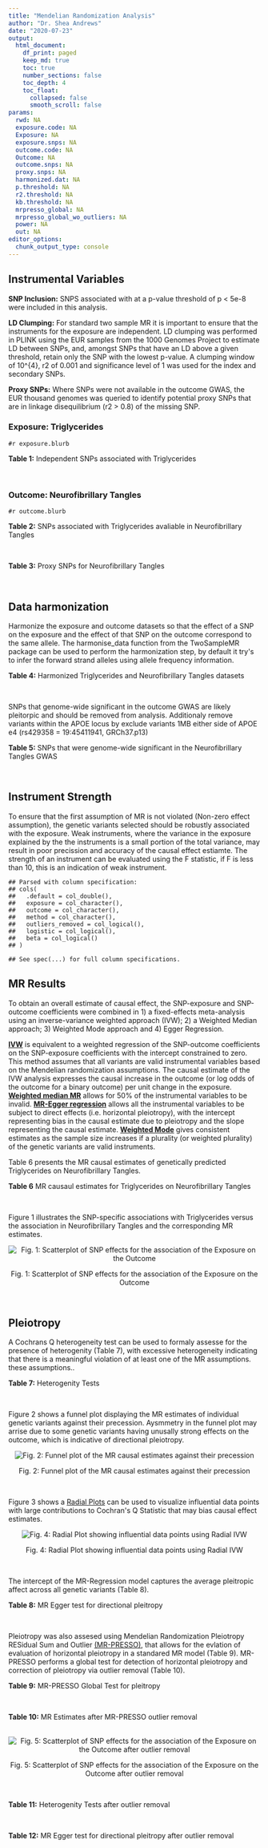 ```yaml
---
title: "Mendelian Randomization Analysis"
author: "Dr. Shea Andrews"
date: "2020-07-23"
output:
  html_document:
    df_print: paged
    keep_md: true
    toc: true
    number_sections: false
    toc_depth: 4
    toc_float:
      collapsed: false
      smooth_scroll: false
params:
  rwd: NA
  exposure.code: NA
  Exposure: NA
  exposure.snps: NA
  outcome.code: NA
  Outcome: NA
  outcome.snps: NA
  proxy.snps: NA
  harmonized.dat: NA
  p.threshold: NA
  r2.threshold: NA
  kb.threshold: NA
  mrpresso_global: NA
  mrpresso_global_wo_outliers: NA
  power: NA
  out: NA
editor_options:
  chunk_output_type: console
---
```







## Instrumental Variables
**SNP Inclusion:** SNPS associated with at a p-value threshold of p < 5e-8 were included in this analysis.
<br>

**LD Clumping:** For standard two sample MR it is important to ensure that the instruments for the exposure are independent. LD clumping was performed in PLINK using the EUR samples from the 1000 Genomes Project to estimate LD between SNPs, and, amongst SNPs that have an LD above a given threshold, retain only the SNP with the lowest p-value. A clumping window of 10^{4}, r2 of 0.001 and significance level of 1 was used for the index and secondary SNPs.
<br>

**Proxy SNPs:** Where SNPs were not available in the outcome GWAS, the EUR thousand genomes was queried to identify potential proxy SNPs that are in linkage disequilibrium (r2 > 0.8) of the missing SNP.
<br>

### Exposure: Triglycerides
`#r exposure.blurb`
<br>

**Table 1:** Independent SNPs associated with Triglycerides
<div data-pagedtable="false">
  <script data-pagedtable-source type="application/json">
{"columns":[{"label":["SNP"],"name":[1],"type":["chr"],"align":["left"]},{"label":["CHROM"],"name":[2],"type":["dbl"],"align":["right"]},{"label":["POS"],"name":[3],"type":["dbl"],"align":["right"]},{"label":["REF"],"name":[4],"type":["chr"],"align":["left"]},{"label":["ALT"],"name":[5],"type":["chr"],"align":["left"]},{"label":["AF"],"name":[6],"type":["dbl"],"align":["right"]},{"label":["BETA"],"name":[7],"type":["dbl"],"align":["right"]},{"label":["SE"],"name":[8],"type":["dbl"],"align":["right"]},{"label":["Z"],"name":[9],"type":["dbl"],"align":["right"]},{"label":["P"],"name":[10],"type":["dbl"],"align":["right"]},{"label":["N"],"name":[11],"type":["dbl"],"align":["right"]},{"label":["TRAIT"],"name":[12],"type":["chr"],"align":["left"]}],"data":[{"1":"rs12748152","2":"1","3":"27138393","4":"C","5":"T","6":"0.0683714","7":"0.0372","8":"0.0059","9":"6.305085","10":"1.100e-09","11":"177761.5","12":"Triglycerides"},{"1":"rs17513135","2":"1","3":"40035686","4":"C","5":"T","6":"0.2500000","7":"0.0220","8":"0.0039","9":"5.641026","10":"1.633e-08","11":"174742.0","12":"Triglycerides"},{"1":"rs4587594","2":"1","3":"63133930","4":"G","5":"A","6":"0.3032340","7":"-0.0694","8":"0.0035","9":"-19.828600","10":"3.503e-82","11":"177772.0","12":"Triglycerides"},{"1":"rs1321257","2":"1","3":"230305312","4":"G","5":"A","6":"0.6400070","7":"-0.0402","8":"0.0034","9":"-11.823500","10":"5.986e-31","11":"177757.9","12":"Triglycerides"},{"1":"rs676210","2":"2","3":"21231524","4":"G","5":"A","6":"0.2314110","7":"-0.0733","8":"0.0039","9":"-18.794900","10":"3.284e-71","11":"177782.0","12":"Triglycerides"},{"1":"rs1260326","2":"2","3":"27730940","4":"T","5":"C","6":"0.6136610","7":"-0.1148","8":"0.0034","9":"-33.764700","10":"2.290e-239","11":"177765.0","12":"Triglycerides"},{"1":"rs13389219","2":"2","3":"165528876","4":"C","5":"T","6":"0.4034550","7":"-0.0271","8":"0.0034","9":"-7.970590","10":"2.598e-15","11":"177782.9","12":"Triglycerides"},{"1":"rs2972146","2":"2","3":"227100698","4":"G","5":"T","6":"0.6309740","7":"0.0281","8":"0.0034","9":"8.264706","10":"2.974e-15","11":"174703.9","12":"Triglycerides"},{"1":"rs10440120","2":"3","3":"12486964","4":"C","5":"A","6":"0.1655080","7":"-0.0306","8":"0.0044","9":"-6.954550","10":"5.343e-11","11":"174886.1","12":"Triglycerides"},{"1":"rs645040","2":"3","3":"135926622","4":"G","5":"T","6":"0.8208850","7":"0.0293","8":"0.0040","9":"7.325000","10":"1.830e-12","11":"177779.0","12":"Triglycerides"},{"1":"rs6831256","2":"4","3":"3473139","4":"A","5":"G","6":"0.3971880","7":"0.0258","8":"0.0035","9":"7.371429","10":"1.602e-12","11":"177494.9","12":"Triglycerides"},{"1":"rs442177","2":"4","3":"88030261","4":"G","5":"T","6":"0.5364790","7":"0.0309","8":"0.0033","9":"9.363636","10":"1.316e-18","11":"177798.0","12":"Triglycerides"},{"1":"rs9686661","2":"5","3":"55861786","4":"C","5":"T","6":"0.1487860","7":"0.0379","8":"0.0044","9":"8.613636","10":"2.541e-16","11":"177050.0","12":"Triglycerides"},{"1":"rs6882076","2":"5","3":"156390297","4":"T","5":"C","6":"0.6327160","7":"0.0286","8":"0.0035","9":"8.171429","10":"1.513e-15","11":"177778.0","12":"Triglycerides"},{"1":"rs2239520","2":"6","3":"31088922","4":"G","5":"A","6":"0.3906190","7":"-0.0236","8":"0.0037","9":"-6.378380","10":"4.144e-10","11":"151047.0","12":"Triglycerides"},{"1":"rs2247056","2":"6","3":"31265490","4":"T","5":"C","6":"0.7218780","7":"0.0378","8":"0.0039","9":"9.692308","10":"3.861e-21","11":"174062.0","12":"Triglycerides"},{"1":"rs998584","2":"6","3":"43757896","4":"C","5":"A","6":"0.4905450","7":"0.0293","8":"0.0037","9":"7.918919","10":"3.424e-15","11":"174573.0","12":"Triglycerides"},{"1":"rs719726","2":"6","3":"127414801","4":"C","5":"T","6":"0.5999630","7":"0.0199","8":"0.0035","9":"5.685714","10":"2.486e-08","11":"168319.0","12":"Triglycerides"},{"1":"rs634869","2":"6","3":"139831757","4":"T","5":"C","6":"0.5747460","7":"-0.0272","8":"0.0033","9":"-8.242420","10":"1.776e-14","11":"177755.0","12":"Triglycerides"},{"1":"rs2665357","2":"6","3":"160848167","4":"A","5":"C","6":"0.5193360","7":"0.0212","8":"0.0033","9":"6.424242","10":"8.327e-10","11":"172850.0","12":"Triglycerides"},{"1":"rs4719841","2":"7","3":"25997536","4":"A","5":"G","6":"0.4108890","7":"0.0232","8":"0.0034","9":"6.823529","10":"8.864e-11","11":"177774.9","12":"Triglycerides"},{"1":"rs11974409","2":"7","3":"72989390","4":"A","5":"G","6":"0.1816990","7":"-0.0899","8":"0.0042","9":"-21.404800","10":"1.360e-100","11":"177786.0","12":"Triglycerides"},{"1":"rs38855","2":"7","3":"116358044","4":"A","5":"G","6":"0.4712940","7":"-0.0187","8":"0.0033","9":"-5.666670","10":"2.109e-08","11":"177825.0","12":"Triglycerides"},{"1":"rs287621","2":"7","3":"130435181","4":"T","5":"C","6":"0.7140010","7":"-0.0222","8":"0.0037","9":"-6.000000","10":"7.671e-09","11":"177813.0","12":"Triglycerides"},{"1":"rs6995541","2":"8","3":"10671260","4":"A","5":"G","6":"0.2336240","7":"0.0265","8":"0.0037","9":"7.162162","10":"1.343e-12","11":"177486.0","12":"Triglycerides"},{"1":"rs12676857","2":"8","3":"18266572","4":"T","5":"C","6":"0.1436090","7":"0.0332","8":"0.0046","9":"7.217391","10":"7.291e-12","11":"177732.0","12":"Triglycerides"},{"1":"rs12678919","2":"8","3":"19844222","4":"A","5":"G","6":"0.0681239","7":"-0.1702","8":"0.0056","9":"-30.392900","10":"1.820e-199","11":"177749.9","12":"Triglycerides"},{"1":"rs4738684","2":"8","3":"59393273","4":"A","5":"G","6":"0.6075010","7":"-0.0205","8":"0.0035","9":"-5.857140","10":"8.819e-09","11":"177790.0","12":"Triglycerides"},{"1":"rs2954022","2":"8","3":"126482621","4":"C","5":"A","6":"0.5114630","7":"-0.0780","8":"0.0033","9":"-23.636400","10":"2.230e-113","11":"177750.0","12":"Triglycerides"},{"1":"rs1832007","2":"10","3":"5254847","4":"A","5":"G","6":"0.1247280","7":"-0.0327","8":"0.0047","9":"-6.957450","10":"1.718e-12","11":"177504.0","12":"Triglycerides"},{"1":"rs10761762","2":"10","3":"65184717","4":"T","5":"C","6":"0.4990900","7":"-0.0270","8":"0.0033","9":"-8.181820","10":"1.061e-17","11":"177823.0","12":"Triglycerides"},{"1":"rs2068888","2":"10","3":"94839642","4":"G","5":"A","6":"0.4735120","7":"-0.0241","8":"0.0034","9":"-7.088240","10":"1.682e-11","11":"177712.0","12":"Triglycerides"},{"1":"rs2250802","2":"10","3":"113921354","4":"G","5":"A","6":"0.7334790","7":"0.0230","8":"0.0037","9":"6.216216","10":"1.210e-10","11":"174733.9","12":"Triglycerides"},{"1":"rs10501321","2":"11","3":"47294626","4":"T","5":"C","6":"0.3212210","7":"-0.0216","8":"0.0035","9":"-6.171430","10":"1.412e-08","11":"177680.0","12":"Triglycerides"},{"1":"rs174535","2":"11","3":"61551356","4":"T","5":"C","6":"0.3609590","7":"0.0470","8":"0.0034","9":"13.823529","10":"1.733e-41","11":"177772.9","12":"Triglycerides"},{"1":"rs11820504","2":"11","3":"116529442","4":"T","5":"C","6":"0.1807930","7":"0.0604","8":"0.0044","9":"13.727273","10":"1.095e-39","11":"172813.0","12":"Triglycerides"},{"1":"rs10790162","2":"11","3":"116639104","4":"A","5":"G","6":"0.9306210","7":"-0.2305","8":"0.0065","9":"-35.461500","10":"1.100e-249","11":"177771.1","12":"Triglycerides"},{"1":"rs11613352","2":"12","3":"57792580","4":"C","5":"T","6":"0.2251730","7":"-0.0280","8":"0.0039","9":"-7.179490","10":"9.397e-14","11":"177799.0","12":"Triglycerides"},{"1":"rs11057408","2":"12","3":"124464836","4":"G","5":"T","6":"0.3253360","7":"-0.0258","8":"0.0035","9":"-7.371430","10":"2.049e-12","11":"174454.0","12":"Triglycerides"},{"1":"rs16948098","2":"15","3":"44219607","4":"G","5":"A","6":"0.0370102","7":"0.0800","8":"0.0089","9":"8.988764","10":"4.838e-17","11":"163328.2","12":"Triglycerides"},{"1":"rs2043085","2":"15","3":"58680954","4":"T","5":"C","6":"0.6610970","7":"-0.0327","8":"0.0034","9":"-9.617650","10":"7.809e-20","11":"176147.0","12":"Triglycerides"},{"1":"rs588136","2":"15","3":"58730498","4":"C","5":"T","6":"0.7867110","7":"-0.0495","8":"0.0041","9":"-12.073200","10":"3.365e-30","11":"176173.0","12":"Triglycerides"},{"1":"rs3198697","2":"16","3":"15129940","4":"C","5":"T","6":"0.3839030","7":"-0.0198","8":"0.0034","9":"-5.823530","10":"2.207e-08","11":"175934.1","12":"Triglycerides"},{"1":"rs749671","2":"16","3":"31088347","4":"G","5":"A","6":"0.3477070","7":"-0.0211","8":"0.0034","9":"-6.205880","10":"6.106e-10","11":"176205.1","12":"Triglycerides"},{"1":"rs1800775","2":"16","3":"56995236","4":"C","5":"A","6":"0.5121820","7":"-0.0396","8":"0.0035","9":"-11.314300","10":"1.332e-26","11":"172715.0","12":"Triglycerides"},{"1":"rs8077889","2":"17","3":"41878166","4":"A","5":"C","6":"0.1884530","7":"0.0252","8":"0.0042","9":"6.000000","10":"9.879e-09","11":"176194.0","12":"Triglycerides"},{"1":"rs7248104","2":"19","3":"7224431","4":"G","5":"A","6":"0.4124030","7":"-0.0222","8":"0.0034","9":"-6.529410","10":"5.045e-10","11":"176083.0","12":"Triglycerides"},{"1":"rs10401969","2":"19","3":"19407718","4":"T","5":"C","6":"0.0710134","7":"-0.1210","8":"0.0065","9":"-18.615400","10":"9.702e-70","11":"176172.7","12":"Triglycerides"},{"1":"rs731839","2":"19","3":"33899065","4":"G","5":"A","6":"0.6709000","7":"-0.0224","8":"0.0036","9":"-6.222220","10":"2.651e-09","11":"176161.1","12":"Triglycerides"},{"1":"rs439401","2":"19","3":"45414451","4":"T","5":"C","6":"0.6390100","7":"0.0659","8":"0.0038","9":"17.342105","10":"1.423e-66","11":"152584.0","12":"Triglycerides"},{"1":"rs3760627","2":"19","3":"45457180","4":"T","5":"C","6":"0.4941460","7":"0.0189","8":"0.0034","9":"5.558824","10":"5.293e-09","11":"176200.9","12":"Triglycerides"},{"1":"rs6029143","2":"20","3":"39118662","4":"C","5":"T","6":"0.0446137","7":"-0.0388","8":"0.0071","9":"-5.464790","10":"4.933e-08","11":"176256.9","12":"Triglycerides"},{"1":"rs4810479","2":"20","3":"44545048","4":"C","5":"T","6":"0.7471790","7":"-0.0474","8":"0.0038","9":"-12.473700","10":"2.067e-34","11":"176191.9","12":"Triglycerides"},{"1":"rs3761445","2":"22","3":"38595411","4":"G","5":"A","6":"0.6132420","7":"0.0232","8":"0.0034","9":"6.823529","10":"8.062e-12","11":"175846.1","12":"Triglycerides"}],"options":{"columns":{"min":{},"max":[10]},"rows":{"min":[10],"max":[10]},"pages":{}}}
  </script>
</div>
<br>

### Outcome: Neurofibrillary Tangles
`#r outcome.blurb`
<br>

**Table 2:** SNPs associated with Triglycerides avaliable in Neurofibrillary Tangles
<div data-pagedtable="false">
  <script data-pagedtable-source type="application/json">
{"columns":[{"label":["SNP"],"name":[1],"type":["chr"],"align":["left"]},{"label":["CHROM"],"name":[2],"type":["dbl"],"align":["right"]},{"label":["POS"],"name":[3],"type":["dbl"],"align":["right"]},{"label":["REF"],"name":[4],"type":["chr"],"align":["left"]},{"label":["ALT"],"name":[5],"type":["chr"],"align":["left"]},{"label":["AF"],"name":[6],"type":["dbl"],"align":["right"]},{"label":["BETA"],"name":[7],"type":["dbl"],"align":["right"]},{"label":["SE"],"name":[8],"type":["dbl"],"align":["right"]},{"label":["Z"],"name":[9],"type":["dbl"],"align":["right"]},{"label":["P"],"name":[10],"type":["dbl"],"align":["right"]},{"label":["N"],"name":[11],"type":["dbl"],"align":["right"]},{"label":["TRAIT"],"name":[12],"type":["chr"],"align":["left"]}],"data":[{"1":"rs12748152","2":"1","3":"27138393","4":"C","5":"T","6":"0.0854","7":"0.1705","8":"0.0814","9":"2.09459459","10":"3.625e-02","11":"4735","12":"Neurofibrillary_Tangles"},{"1":"rs17513135","2":"1","3":"40035686","4":"C","5":"T","6":"0.2346","7":"0.0790","8":"0.0522","9":"1.51340996","10":"1.304e-01","11":"4735","12":"Neurofibrillary_Tangles"},{"1":"rs4587594","2":"1","3":"63133930","4":"G","5":"A","6":"0.3398","7":"0.0339","8":"0.0459","9":"0.73856209","10":"4.611e-01","11":"4735","12":"Neurofibrillary_Tangles"},{"1":"rs1321257","2":"1","3":"230305312","4":"G","5":"A","6":"0.6202","7":"-0.0037","8":"0.0457","9":"-0.08096280","10":"9.350e-01","11":"4735","12":"Neurofibrillary_Tangles"},{"1":"rs676210","2":"2","3":"21231524","4":"G","5":"A","6":"0.2155","7":"0.0355","8":"0.0524","9":"0.67748092","10":"4.980e-01","11":"4735","12":"Neurofibrillary_Tangles"},{"1":"rs1260326","2":"2","3":"27730940","4":"T","5":"C","6":"0.5890","7":"-0.0357","8":"0.0444","9":"-0.80405400","10":"4.222e-01","11":"4735","12":"Neurofibrillary_Tangles"},{"1":"rs13389219","2":"2","3":"165528876","4":"C","5":"T","6":"0.3908","7":"0.0277","8":"0.0446","9":"0.62107623","10":"5.349e-01","11":"4735","12":"Neurofibrillary_Tangles"},{"1":"rs2972146","2":"2","3":"227100698","4":"G","5":"T","6":"0.6350","7":"-0.0051","8":"0.0452","9":"-0.11283186","10":"9.108e-01","11":"4735","12":"Neurofibrillary_Tangles"},{"1":"rs10440120","2":"3","3":"12486964","4":"C","5":"A","6":"0.1618","7":"-0.0509","8":"0.0594","9":"-0.85690236","10":"3.913e-01","11":"4735","12":"Neurofibrillary_Tangles"},{"1":"rs645040","2":"3","3":"135926622","4":"G","5":"T","6":"0.7763","7":"-0.1020","8":"0.1065","9":"-0.95774648","10":"3.385e-01","11":"4735","12":"Neurofibrillary_Tangles"},{"1":"rs6831256","2":"4","3":"3473139","4":"A","5":"G","6":"0.4222","7":"0.0043","8":"0.0446","9":"0.09641260","10":"9.233e-01","11":"4735","12":"Neurofibrillary_Tangles"},{"1":"rs442177","2":"4","3":"88030261","4":"G","5":"T","6":"0.6003","7":"-0.0432","8":"0.0448","9":"-0.96428571","10":"3.350e-01","11":"4735","12":"Neurofibrillary_Tangles"},{"1":"rs9686661","2":"5","3":"55861786","4":"C","5":"T","6":"0.1980","7":"0.0114","8":"0.0565","9":"0.20176991","10":"8.405e-01","11":"4735","12":"Neurofibrillary_Tangles"},{"1":"rs6882076","2":"5","3":"156390297","4":"T","5":"C","6":"0.6538","7":"0.0560","8":"0.0459","9":"1.22004000","10":"2.222e-01","11":"4735","12":"Neurofibrillary_Tangles"},{"1":"rs2239520","2":"6","3":"31088922","4":"G","5":"A","6":"0.4075","7":"-0.0152","8":"0.0465","9":"-0.32688172","10":"7.439e-01","11":"4735","12":"Neurofibrillary_Tangles"},{"1":"rs2247056","2":"6","3":"31265490","4":"T","5":"C","6":"0.7386","7":"0.0408","8":"0.0549","9":"0.74316900","10":"4.576e-01","11":"4735","12":"Neurofibrillary_Tangles"},{"1":"rs998584","2":"6","3":"43757896","4":"C","5":"A","6":"0.4866","7":"0.0021","8":"0.0493","9":"0.04259635","10":"9.661e-01","11":"4735","12":"Neurofibrillary_Tangles"},{"1":"rs719726","2":"6","3":"127414801","4":"C","5":"T","6":"0.5577","7":"-0.0142","8":"0.0445","9":"-0.31910112","10":"7.488e-01","11":"4735","12":"Neurofibrillary_Tangles"},{"1":"rs634869","2":"6","3":"139831757","4":"T","5":"C","6":"0.5923","7":"0.0591","8":"0.0440","9":"1.34318000","10":"1.795e-01","11":"4735","12":"Neurofibrillary_Tangles"},{"1":"rs2665357","2":"6","3":"160848167","4":"A","5":"C","6":"0.5011","7":"-0.0269","8":"0.0436","9":"-0.61697200","10":"5.373e-01","11":"4735","12":"Neurofibrillary_Tangles"},{"1":"rs4719841","2":"7","3":"25997536","4":"A","5":"G","6":"0.4072","7":"0.0428","8":"0.0441","9":"0.97052200","10":"3.316e-01","11":"4735","12":"Neurofibrillary_Tangles"},{"1":"rs11974409","2":"7","3":"72989390","4":"A","5":"G","6":"0.1896","7":"0.1409","8":"0.0572","9":"2.46329000","10":"1.367e-02","11":"4735","12":"Neurofibrillary_Tangles"},{"1":"rs38855","2":"7","3":"116358044","4":"A","5":"G","6":"0.4698","7":"-0.0393","8":"0.0436","9":"-0.90137600","10":"3.666e-01","11":"4735","12":"Neurofibrillary_Tangles"},{"1":"rs287621","2":"7","3":"130435181","4":"T","5":"C","6":"0.7110","7":"-0.0035","8":"0.0489","9":"-0.07157460","10":"9.423e-01","11":"4735","12":"Neurofibrillary_Tangles"},{"1":"rs6995541","2":"8","3":"10671260","4":"A","5":"G","6":"0.3174","7":"-0.0856","8":"0.0482","9":"-1.77593000","10":"7.580e-02","11":"4735","12":"Neurofibrillary_Tangles"},{"1":"rs12676857","2":"8","3":"18266572","4":"T","5":"C","6":"0.1489","7":"0.0309","8":"0.0614","9":"0.50325700","10":"6.149e-01","11":"4735","12":"Neurofibrillary_Tangles"},{"1":"rs12678919","2":"8","3":"19844222","4":"A","5":"G","6":"0.0991","7":"-0.0907","8":"0.0718","9":"-1.26323000","10":"2.066e-01","11":"4735","12":"Neurofibrillary_Tangles"},{"1":"rs2954022","2":"8","3":"126482621","4":"C","5":"A","6":"0.4668","7":"-0.0182","8":"0.0442","9":"-0.41176471","10":"6.803e-01","11":"4735","12":"Neurofibrillary_Tangles"},{"1":"rs1832007","2":"10","3":"5254847","4":"A","5":"G","6":"0.1501","7":"0.1071","8":"0.0608","9":"1.76151000","10":"7.829e-02","11":"4735","12":"Neurofibrillary_Tangles"},{"1":"rs10761762","2":"10","3":"65184717","4":"T","5":"C","6":"0.4821","7":"-0.0093","8":"0.0439","9":"-0.21184500","10":"8.331e-01","11":"4735","12":"Neurofibrillary_Tangles"},{"1":"rs2068888","2":"10","3":"94839642","4":"G","5":"A","6":"0.4512","7":"-0.0086","8":"0.0444","9":"-0.19369369","10":"8.457e-01","11":"4735","12":"Neurofibrillary_Tangles"},{"1":"rs2250802","2":"10","3":"113921354","4":"G","5":"A","6":"0.7021","7":"0.0228","8":"0.0473","9":"0.48202960","10":"6.295e-01","11":"4735","12":"Neurofibrillary_Tangles"},{"1":"rs10501321","2":"11","3":"47294626","4":"T","5":"C","6":"0.3130","7":"-0.0217","8":"0.0469","9":"-0.46268700","10":"6.435e-01","11":"4735","12":"Neurofibrillary_Tangles"},{"1":"rs174535","2":"11","3":"61551356","4":"T","5":"C","6":"0.3349","7":"-0.0147","8":"0.0462","9":"-0.31818200","10":"7.502e-01","11":"4735","12":"Neurofibrillary_Tangles"},{"1":"rs11820504","2":"11","3":"116529442","4":"T","5":"C","6":"0.1757","7":"0.0546","8":"0.0582","9":"0.93814400","10":"3.483e-01","11":"4735","12":"Neurofibrillary_Tangles"},{"1":"rs10790162","2":"11","3":"116639104","4":"A","5":"G","6":"0.9296","7":"0.0567","8":"0.0869","9":"0.65247400","10":"5.145e-01","11":"4735","12":"Neurofibrillary_Tangles"},{"1":"rs11613352","2":"12","3":"57792580","4":"C","5":"T","6":"0.2337","7":"-0.0012","8":"0.0515","9":"-0.02330097","10":"9.812e-01","11":"4735","12":"Neurofibrillary_Tangles"},{"1":"rs11057408","2":"12","3":"124464836","4":"G","5":"T","6":"0.3440","7":"-0.0502","8":"0.0459","9":"-1.09368192","10":"2.741e-01","11":"4735","12":"Neurofibrillary_Tangles"},{"1":"rs16948098","2":"15","3":"44219607","4":"G","5":"A","6":"0.0478","7":"0.0667","8":"0.1063","9":"0.62746943","10":"5.303e-01","11":"4735","12":"Neurofibrillary_Tangles"},{"1":"rs2043085","2":"15","3":"58680954","4":"T","5":"C","6":"0.6300","7":"0.1171","8":"0.0455","9":"2.57363000","10":"1.014e-02","11":"4735","12":"Neurofibrillary_Tangles"},{"1":"rs588136","2":"15","3":"58730498","4":"C","5":"T","6":"0.7895","7":"0.0116","8":"0.0547","9":"0.21206581","10":"8.318e-01","11":"4735","12":"Neurofibrillary_Tangles"},{"1":"rs3198697","2":"16","3":"15129940","4":"C","5":"T","6":"0.4200","7":"-0.0189","8":"0.0440","9":"-0.42954545","10":"6.667e-01","11":"4735","12":"Neurofibrillary_Tangles"},{"1":"rs749671","2":"16","3":"31088347","4":"G","5":"A","6":"0.3849","7":"0.0422","8":"0.0449","9":"0.93986637","10":"3.479e-01","11":"4735","12":"Neurofibrillary_Tangles"},{"1":"rs1800775","2":"16","3":"56995236","4":"C","5":"A","6":"0.4930","7":"0.0589","8":"0.0442","9":"1.33257919","10":"1.830e-01","11":"4735","12":"Neurofibrillary_Tangles"},{"1":"rs8077889","2":"17","3":"41878166","4":"A","5":"C","6":"0.2259","7":"0.0151","8":"0.0525","9":"0.28761900","10":"7.734e-01","11":"4735","12":"Neurofibrillary_Tangles"},{"1":"rs7248104","2":"19","3":"7224431","4":"G","5":"A","6":"0.4074","7":"-0.0756","8":"0.0443","9":"-1.70654628","10":"8.790e-02","11":"4735","12":"Neurofibrillary_Tangles"},{"1":"rs10401969","2":"19","3":"19407718","4":"T","5":"C","6":"0.0767","7":"-0.2567","8":"0.1541","9":"-1.66580000","10":"9.575e-02","11":"4735","12":"Neurofibrillary_Tangles"},{"1":"rs731839","2":"19","3":"33899065","4":"G","5":"A","6":"0.6609","7":"0.0048","8":"0.0468","9":"0.10256410","10":"9.178e-01","11":"4735","12":"Neurofibrillary_Tangles"},{"1":"rs439401","2":"19","3":"45414451","4":"T","5":"C","6":"0.6967","7":"0.3360","8":"0.0509","9":"6.60118000","10":"3.992e-11","11":"4735","12":"Neurofibrillary_Tangles"},{"1":"rs3760627","2":"19","3":"45457180","4":"T","5":"C","6":"0.4763","7":"0.1601","8":"0.0435","9":"3.68046000","10":"2.322e-04","11":"4735","12":"Neurofibrillary_Tangles"},{"1":"rs6029143","2":"20","3":"39118662","4":"C","5":"T","6":"0.0750","7":"-0.0109","8":"0.0881","9":"-0.12372304","10":"9.011e-01","11":"4735","12":"Neurofibrillary_Tangles"},{"1":"rs4810479","2":"20","3":"44545048","4":"C","5":"T","6":"0.7336","7":"-0.0291","8":"0.0495","9":"-0.58787879","10":"5.569e-01","11":"4735","12":"Neurofibrillary_Tangles"},{"1":"rs3761445","2":"22","3":"38595411","4":"G","5":"A","6":"0.6030","7":"0.0265","8":"0.0441","9":"0.60090703","10":"5.469e-01","11":"4735","12":"Neurofibrillary_Tangles"},{"1":"rs4738684","2":"NA","3":"NA","4":"NA","5":"NA","6":"NA","7":"NA","8":"NA","9":"NA","10":"NA","11":"NA","12":"NA"}],"options":{"columns":{"min":{},"max":[10]},"rows":{"min":[10],"max":[10]},"pages":{}}}
  </script>
</div>
<br>

**Table 3:** Proxy SNPs for Neurofibrillary Tangles
<div data-pagedtable="false">
  <script data-pagedtable-source type="application/json">
{"columns":[{"label":["target_snp"],"name":[1],"type":["chr"],"align":["left"]},{"label":["proxy_snp"],"name":[2],"type":["chr"],"align":["left"]},{"label":["ld.r2"],"name":[3],"type":["dbl"],"align":["right"]},{"label":["Dprime"],"name":[4],"type":["dbl"],"align":["right"]},{"label":["PHASE"],"name":[5],"type":["chr"],"align":["left"]},{"label":["X12"],"name":[6],"type":["lgl"],"align":["right"]},{"label":["CHROM"],"name":[7],"type":["dbl"],"align":["right"]},{"label":["POS"],"name":[8],"type":["dbl"],"align":["right"]},{"label":["REF.proxy"],"name":[9],"type":["chr"],"align":["left"]},{"label":["ALT.proxy"],"name":[10],"type":["chr"],"align":["left"]},{"label":["AF"],"name":[11],"type":["dbl"],"align":["right"]},{"label":["BETA"],"name":[12],"type":["dbl"],"align":["right"]},{"label":["SE"],"name":[13],"type":["dbl"],"align":["right"]},{"label":["Z"],"name":[14],"type":["dbl"],"align":["right"]},{"label":["P"],"name":[15],"type":["dbl"],"align":["right"]},{"label":["N"],"name":[16],"type":["dbl"],"align":["right"]},{"label":["TRAIT"],"name":[17],"type":["chr"],"align":["left"]},{"label":["ref"],"name":[18],"type":["chr"],"align":["left"]},{"label":["ref.proxy"],"name":[19],"type":["chr"],"align":["left"]},{"label":["alt"],"name":[20],"type":["chr"],"align":["left"]},{"label":["alt.proxy"],"name":[21],"type":["chr"],"align":["left"]},{"label":["ALT"],"name":[22],"type":["chr"],"align":["left"]},{"label":["REF"],"name":[23],"type":["chr"],"align":["left"]},{"label":["proxy.outcome"],"name":[24],"type":["lgl"],"align":["right"]}],"data":[{"1":"rs4738684","2":"rs9297994","3":"1","4":"1","5":"AG/GA","6":"NA","7":"8","8":"59392324","9":"G","10":"A","11":"0.6545","12":"0.0362","13":"0.0458","14":"0.790393","15":"0.4293","16":"4735","17":"Neurofibrillary_Tangles","18":"A","19":"G","20":"G","21":"A","22":"G","23":"A","24":"TRUE"}],"options":{"columns":{"min":{},"max":[10]},"rows":{"min":[10],"max":[10]},"pages":{}}}
  </script>
</div>
<br>

## Data harmonization
Harmonize the exposure and outcome datasets so that the effect of a SNP on the exposure and the effect of that SNP on the outcome correspond to the same allele. The harmonise_data function from the TwoSampleMR package can be used to perform the harmonization step, by default it try's to infer the forward strand alleles using allele frequency information.
<br>

**Table 4:** Harmonized Triglycerides and Neurofibrillary Tangles datasets
<div data-pagedtable="false">
  <script data-pagedtable-source type="application/json">
{"columns":[{"label":["SNP"],"name":[1],"type":["chr"],"align":["left"]},{"label":["effect_allele.exposure"],"name":[2],"type":["chr"],"align":["left"]},{"label":["other_allele.exposure"],"name":[3],"type":["chr"],"align":["left"]},{"label":["effect_allele.outcome"],"name":[4],"type":["chr"],"align":["left"]},{"label":["other_allele.outcome"],"name":[5],"type":["chr"],"align":["left"]},{"label":["beta.exposure"],"name":[6],"type":["dbl"],"align":["right"]},{"label":["beta.outcome"],"name":[7],"type":["dbl"],"align":["right"]},{"label":["eaf.exposure"],"name":[8],"type":["dbl"],"align":["right"]},{"label":["eaf.outcome"],"name":[9],"type":["dbl"],"align":["right"]},{"label":["remove"],"name":[10],"type":["lgl"],"align":["right"]},{"label":["palindromic"],"name":[11],"type":["lgl"],"align":["right"]},{"label":["ambiguous"],"name":[12],"type":["lgl"],"align":["right"]},{"label":["id.outcome"],"name":[13],"type":["chr"],"align":["left"]},{"label":["chr.outcome"],"name":[14],"type":["dbl"],"align":["right"]},{"label":["pos.outcome"],"name":[15],"type":["dbl"],"align":["right"]},{"label":["se.outcome"],"name":[16],"type":["dbl"],"align":["right"]},{"label":["z.outcome"],"name":[17],"type":["dbl"],"align":["right"]},{"label":["pval.outcome"],"name":[18],"type":["dbl"],"align":["right"]},{"label":["samplesize.outcome"],"name":[19],"type":["dbl"],"align":["right"]},{"label":["outcome"],"name":[20],"type":["chr"],"align":["left"]},{"label":["mr_keep.outcome"],"name":[21],"type":["lgl"],"align":["right"]},{"label":["pval_origin.outcome"],"name":[22],"type":["chr"],"align":["left"]},{"label":["chr.exposure"],"name":[23],"type":["dbl"],"align":["right"]},{"label":["pos.exposure"],"name":[24],"type":["dbl"],"align":["right"]},{"label":["se.exposure"],"name":[25],"type":["dbl"],"align":["right"]},{"label":["z.exposure"],"name":[26],"type":["dbl"],"align":["right"]},{"label":["pval.exposure"],"name":[27],"type":["dbl"],"align":["right"]},{"label":["samplesize.exposure"],"name":[28],"type":["dbl"],"align":["right"]},{"label":["exposure"],"name":[29],"type":["chr"],"align":["left"]},{"label":["mr_keep.exposure"],"name":[30],"type":["lgl"],"align":["right"]},{"label":["pval_origin.exposure"],"name":[31],"type":["chr"],"align":["left"]},{"label":["id.exposure"],"name":[32],"type":["chr"],"align":["left"]},{"label":["action"],"name":[33],"type":["dbl"],"align":["right"]},{"label":["mr_keep"],"name":[34],"type":["lgl"],"align":["right"]},{"label":["pt"],"name":[35],"type":["dbl"],"align":["right"]},{"label":["pleitropy_keep"],"name":[36],"type":["lgl"],"align":["right"]},{"label":["mrpresso_RSSobs"],"name":[37],"type":["lgl"],"align":["right"]},{"label":["mrpresso_pval"],"name":[38],"type":["lgl"],"align":["right"]},{"label":["mrpresso_keep"],"name":[39],"type":["lgl"],"align":["right"]}],"data":[{"1":"rs10401969","2":"C","3":"T","4":"C","5":"T","6":"-0.1210","7":"-0.2567","8":"0.0710134","9":"0.0767","10":"FALSE","11":"FALSE","12":"FALSE","13":"wiS64G","14":"19","15":"19407718","16":"0.1541","17":"-1.66580000","18":"9.575e-02","19":"4735","20":"Beecham2014braak4","21":"TRUE","22":"reported","23":"19","24":"19407718","25":"0.0065","26":"-18.615400","27":"9.702e-70","28":"176172.7","29":"Willer2013tg","30":"TRUE","31":"reported","32":"0isAeM","33":"2","34":"TRUE","35":"5e-08","36":"TRUE","37":"NA","38":"NA","39":"TRUE"},{"1":"rs10440120","2":"A","3":"C","4":"A","5":"C","6":"-0.0306","7":"-0.0509","8":"0.1655080","9":"0.1618","10":"FALSE","11":"FALSE","12":"FALSE","13":"wiS64G","14":"3","15":"12486964","16":"0.0594","17":"-0.85690236","18":"3.913e-01","19":"4735","20":"Beecham2014braak4","21":"TRUE","22":"reported","23":"3","24":"12486964","25":"0.0044","26":"-6.954550","27":"5.343e-11","28":"174886.1","29":"Willer2013tg","30":"TRUE","31":"reported","32":"0isAeM","33":"2","34":"TRUE","35":"5e-08","36":"TRUE","37":"NA","38":"NA","39":"TRUE"},{"1":"rs10501321","2":"C","3":"T","4":"C","5":"T","6":"-0.0216","7":"-0.0217","8":"0.3212210","9":"0.3130","10":"FALSE","11":"FALSE","12":"FALSE","13":"wiS64G","14":"11","15":"47294626","16":"0.0469","17":"-0.46268700","18":"6.435e-01","19":"4735","20":"Beecham2014braak4","21":"TRUE","22":"reported","23":"11","24":"47294626","25":"0.0035","26":"-6.171430","27":"1.412e-08","28":"177680.0","29":"Willer2013tg","30":"TRUE","31":"reported","32":"0isAeM","33":"2","34":"TRUE","35":"5e-08","36":"TRUE","37":"NA","38":"NA","39":"TRUE"},{"1":"rs10761762","2":"C","3":"T","4":"C","5":"T","6":"-0.0270","7":"-0.0093","8":"0.4990900","9":"0.4821","10":"FALSE","11":"FALSE","12":"FALSE","13":"wiS64G","14":"10","15":"65184717","16":"0.0439","17":"-0.21184500","18":"8.331e-01","19":"4735","20":"Beecham2014braak4","21":"TRUE","22":"reported","23":"10","24":"65184717","25":"0.0033","26":"-8.181820","27":"1.061e-17","28":"177823.0","29":"Willer2013tg","30":"TRUE","31":"reported","32":"0isAeM","33":"2","34":"TRUE","35":"5e-08","36":"TRUE","37":"NA","38":"NA","39":"TRUE"},{"1":"rs10790162","2":"G","3":"A","4":"G","5":"A","6":"-0.2305","7":"0.0567","8":"0.9306210","9":"0.9296","10":"FALSE","11":"FALSE","12":"FALSE","13":"wiS64G","14":"11","15":"116639104","16":"0.0869","17":"0.65247400","18":"5.145e-01","19":"4735","20":"Beecham2014braak4","21":"TRUE","22":"reported","23":"11","24":"116639104","25":"0.0065","26":"-35.461500","27":"1.000e-200","28":"177771.1","29":"Willer2013tg","30":"TRUE","31":"reported","32":"0isAeM","33":"2","34":"TRUE","35":"5e-08","36":"TRUE","37":"NA","38":"NA","39":"TRUE"},{"1":"rs11057408","2":"T","3":"G","4":"T","5":"G","6":"-0.0258","7":"-0.0502","8":"0.3253360","9":"0.3440","10":"FALSE","11":"FALSE","12":"FALSE","13":"wiS64G","14":"12","15":"124464836","16":"0.0459","17":"-1.09368192","18":"2.741e-01","19":"4735","20":"Beecham2014braak4","21":"TRUE","22":"reported","23":"12","24":"124464836","25":"0.0035","26":"-7.371430","27":"2.049e-12","28":"174454.0","29":"Willer2013tg","30":"TRUE","31":"reported","32":"0isAeM","33":"2","34":"TRUE","35":"5e-08","36":"TRUE","37":"NA","38":"NA","39":"TRUE"},{"1":"rs11613352","2":"T","3":"C","4":"T","5":"C","6":"-0.0280","7":"-0.0012","8":"0.2251730","9":"0.2337","10":"FALSE","11":"FALSE","12":"FALSE","13":"wiS64G","14":"12","15":"57792580","16":"0.0515","17":"-0.02330097","18":"9.812e-01","19":"4735","20":"Beecham2014braak4","21":"TRUE","22":"reported","23":"12","24":"57792580","25":"0.0039","26":"-7.179490","27":"9.397e-14","28":"177799.0","29":"Willer2013tg","30":"TRUE","31":"reported","32":"0isAeM","33":"2","34":"TRUE","35":"5e-08","36":"TRUE","37":"NA","38":"NA","39":"TRUE"},{"1":"rs11820504","2":"C","3":"T","4":"C","5":"T","6":"0.0604","7":"0.0546","8":"0.1807930","9":"0.1757","10":"FALSE","11":"FALSE","12":"FALSE","13":"wiS64G","14":"11","15":"116529442","16":"0.0582","17":"0.93814400","18":"3.483e-01","19":"4735","20":"Beecham2014braak4","21":"TRUE","22":"reported","23":"11","24":"116529442","25":"0.0044","26":"13.727273","27":"1.095e-39","28":"172813.0","29":"Willer2013tg","30":"TRUE","31":"reported","32":"0isAeM","33":"2","34":"TRUE","35":"5e-08","36":"TRUE","37":"NA","38":"NA","39":"TRUE"},{"1":"rs11974409","2":"G","3":"A","4":"G","5":"A","6":"-0.0899","7":"0.1409","8":"0.1816990","9":"0.1896","10":"FALSE","11":"FALSE","12":"FALSE","13":"wiS64G","14":"7","15":"72989390","16":"0.0572","17":"2.46329000","18":"1.367e-02","19":"4735","20":"Beecham2014braak4","21":"TRUE","22":"reported","23":"7","24":"72989390","25":"0.0042","26":"-21.404800","27":"1.360e-100","28":"177786.0","29":"Willer2013tg","30":"TRUE","31":"reported","32":"0isAeM","33":"2","34":"TRUE","35":"5e-08","36":"TRUE","37":"NA","38":"NA","39":"TRUE"},{"1":"rs1260326","2":"C","3":"T","4":"C","5":"T","6":"-0.1148","7":"-0.0357","8":"0.6136610","9":"0.5890","10":"FALSE","11":"FALSE","12":"FALSE","13":"wiS64G","14":"2","15":"27730940","16":"0.0444","17":"-0.80405400","18":"4.222e-01","19":"4735","20":"Beecham2014braak4","21":"TRUE","22":"reported","23":"2","24":"27730940","25":"0.0034","26":"-33.764700","27":"1.000e-200","28":"177765.0","29":"Willer2013tg","30":"TRUE","31":"reported","32":"0isAeM","33":"2","34":"TRUE","35":"5e-08","36":"TRUE","37":"NA","38":"NA","39":"TRUE"},{"1":"rs12676857","2":"C","3":"T","4":"C","5":"T","6":"0.0332","7":"0.0309","8":"0.1436090","9":"0.1489","10":"FALSE","11":"FALSE","12":"FALSE","13":"wiS64G","14":"8","15":"18266572","16":"0.0614","17":"0.50325700","18":"6.149e-01","19":"4735","20":"Beecham2014braak4","21":"TRUE","22":"reported","23":"8","24":"18266572","25":"0.0046","26":"7.217391","27":"7.291e-12","28":"177732.0","29":"Willer2013tg","30":"TRUE","31":"reported","32":"0isAeM","33":"2","34":"TRUE","35":"5e-08","36":"TRUE","37":"NA","38":"NA","39":"TRUE"},{"1":"rs12678919","2":"G","3":"A","4":"G","5":"A","6":"-0.1702","7":"-0.0907","8":"0.0681239","9":"0.0991","10":"FALSE","11":"FALSE","12":"FALSE","13":"wiS64G","14":"8","15":"19844222","16":"0.0718","17":"-1.26323000","18":"2.066e-01","19":"4735","20":"Beecham2014braak4","21":"TRUE","22":"reported","23":"8","24":"19844222","25":"0.0056","26":"-30.392900","27":"1.820e-199","28":"177749.9","29":"Willer2013tg","30":"TRUE","31":"reported","32":"0isAeM","33":"2","34":"TRUE","35":"5e-08","36":"TRUE","37":"NA","38":"NA","39":"TRUE"},{"1":"rs12748152","2":"T","3":"C","4":"T","5":"C","6":"0.0372","7":"0.1705","8":"0.0683714","9":"0.0854","10":"FALSE","11":"FALSE","12":"FALSE","13":"wiS64G","14":"1","15":"27138393","16":"0.0814","17":"2.09459459","18":"3.625e-02","19":"4735","20":"Beecham2014braak4","21":"TRUE","22":"reported","23":"1","24":"27138393","25":"0.0059","26":"6.305085","27":"1.100e-09","28":"177761.5","29":"Willer2013tg","30":"TRUE","31":"reported","32":"0isAeM","33":"2","34":"TRUE","35":"5e-08","36":"TRUE","37":"NA","38":"NA","39":"TRUE"},{"1":"rs1321257","2":"A","3":"G","4":"A","5":"G","6":"-0.0402","7":"-0.0037","8":"0.6400070","9":"0.6202","10":"FALSE","11":"FALSE","12":"FALSE","13":"wiS64G","14":"1","15":"230305312","16":"0.0457","17":"-0.08096280","18":"9.350e-01","19":"4735","20":"Beecham2014braak4","21":"TRUE","22":"reported","23":"1","24":"230305312","25":"0.0034","26":"-11.823500","27":"5.986e-31","28":"177757.9","29":"Willer2013tg","30":"TRUE","31":"reported","32":"0isAeM","33":"2","34":"TRUE","35":"5e-08","36":"TRUE","37":"NA","38":"NA","39":"TRUE"},{"1":"rs13389219","2":"T","3":"C","4":"T","5":"C","6":"-0.0271","7":"0.0277","8":"0.4034550","9":"0.3908","10":"FALSE","11":"FALSE","12":"FALSE","13":"wiS64G","14":"2","15":"165528876","16":"0.0446","17":"0.62107623","18":"5.349e-01","19":"4735","20":"Beecham2014braak4","21":"TRUE","22":"reported","23":"2","24":"165528876","25":"0.0034","26":"-7.970590","27":"2.598e-15","28":"177782.9","29":"Willer2013tg","30":"TRUE","31":"reported","32":"0isAeM","33":"2","34":"TRUE","35":"5e-08","36":"TRUE","37":"NA","38":"NA","39":"TRUE"},{"1":"rs16948098","2":"A","3":"G","4":"A","5":"G","6":"0.0800","7":"0.0667","8":"0.0370102","9":"0.0478","10":"FALSE","11":"FALSE","12":"FALSE","13":"wiS64G","14":"15","15":"44219607","16":"0.1063","17":"0.62746943","18":"5.303e-01","19":"4735","20":"Beecham2014braak4","21":"TRUE","22":"reported","23":"15","24":"44219607","25":"0.0089","26":"8.988764","27":"4.838e-17","28":"163328.2","29":"Willer2013tg","30":"TRUE","31":"reported","32":"0isAeM","33":"2","34":"TRUE","35":"5e-08","36":"TRUE","37":"NA","38":"NA","39":"TRUE"},{"1":"rs174535","2":"C","3":"T","4":"C","5":"T","6":"0.0470","7":"-0.0147","8":"0.3609590","9":"0.3349","10":"FALSE","11":"FALSE","12":"FALSE","13":"wiS64G","14":"11","15":"61551356","16":"0.0462","17":"-0.31818200","18":"7.502e-01","19":"4735","20":"Beecham2014braak4","21":"TRUE","22":"reported","23":"11","24":"61551356","25":"0.0034","26":"13.823529","27":"1.733e-41","28":"177772.9","29":"Willer2013tg","30":"TRUE","31":"reported","32":"0isAeM","33":"2","34":"TRUE","35":"5e-08","36":"TRUE","37":"NA","38":"NA","39":"TRUE"},{"1":"rs17513135","2":"T","3":"C","4":"T","5":"C","6":"0.0220","7":"0.0790","8":"0.2500000","9":"0.2346","10":"FALSE","11":"FALSE","12":"FALSE","13":"wiS64G","14":"1","15":"40035686","16":"0.0522","17":"1.51340996","18":"1.304e-01","19":"4735","20":"Beecham2014braak4","21":"TRUE","22":"reported","23":"1","24":"40035686","25":"0.0039","26":"5.641026","27":"1.633e-08","28":"174742.0","29":"Willer2013tg","30":"TRUE","31":"reported","32":"0isAeM","33":"2","34":"TRUE","35":"5e-08","36":"TRUE","37":"NA","38":"NA","39":"TRUE"},{"1":"rs1800775","2":"A","3":"C","4":"A","5":"C","6":"-0.0396","7":"0.0589","8":"0.5121820","9":"0.4930","10":"FALSE","11":"FALSE","12":"FALSE","13":"wiS64G","14":"16","15":"56995236","16":"0.0442","17":"1.33257919","18":"1.830e-01","19":"4735","20":"Beecham2014braak4","21":"TRUE","22":"reported","23":"16","24":"56995236","25":"0.0035","26":"-11.314300","27":"1.332e-26","28":"172715.0","29":"Willer2013tg","30":"TRUE","31":"reported","32":"0isAeM","33":"2","34":"TRUE","35":"5e-08","36":"TRUE","37":"NA","38":"NA","39":"TRUE"},{"1":"rs1832007","2":"G","3":"A","4":"G","5":"A","6":"-0.0327","7":"0.1071","8":"0.1247280","9":"0.1501","10":"FALSE","11":"FALSE","12":"FALSE","13":"wiS64G","14":"10","15":"5254847","16":"0.0608","17":"1.76151000","18":"7.829e-02","19":"4735","20":"Beecham2014braak4","21":"TRUE","22":"reported","23":"10","24":"5254847","25":"0.0047","26":"-6.957450","27":"1.718e-12","28":"177504.0","29":"Willer2013tg","30":"TRUE","31":"reported","32":"0isAeM","33":"2","34":"TRUE","35":"5e-08","36":"TRUE","37":"NA","38":"NA","39":"TRUE"},{"1":"rs2043085","2":"C","3":"T","4":"C","5":"T","6":"-0.0327","7":"0.1171","8":"0.6610970","9":"0.6300","10":"FALSE","11":"FALSE","12":"FALSE","13":"wiS64G","14":"15","15":"58680954","16":"0.0455","17":"2.57363000","18":"1.014e-02","19":"4735","20":"Beecham2014braak4","21":"TRUE","22":"reported","23":"15","24":"58680954","25":"0.0034","26":"-9.617650","27":"7.809e-20","28":"176147.0","29":"Willer2013tg","30":"TRUE","31":"reported","32":"0isAeM","33":"2","34":"TRUE","35":"5e-08","36":"TRUE","37":"NA","38":"NA","39":"TRUE"},{"1":"rs2068888","2":"A","3":"G","4":"A","5":"G","6":"-0.0241","7":"-0.0086","8":"0.4735120","9":"0.4512","10":"FALSE","11":"FALSE","12":"FALSE","13":"wiS64G","14":"10","15":"94839642","16":"0.0444","17":"-0.19369369","18":"8.457e-01","19":"4735","20":"Beecham2014braak4","21":"TRUE","22":"reported","23":"10","24":"94839642","25":"0.0034","26":"-7.088240","27":"1.682e-11","28":"177712.0","29":"Willer2013tg","30":"TRUE","31":"reported","32":"0isAeM","33":"2","34":"TRUE","35":"5e-08","36":"TRUE","37":"NA","38":"NA","39":"TRUE"},{"1":"rs2239520","2":"A","3":"G","4":"A","5":"G","6":"-0.0236","7":"-0.0152","8":"0.3906190","9":"0.4075","10":"FALSE","11":"FALSE","12":"FALSE","13":"wiS64G","14":"6","15":"31088922","16":"0.0465","17":"-0.32688172","18":"7.439e-01","19":"4735","20":"Beecham2014braak4","21":"TRUE","22":"reported","23":"6","24":"31088922","25":"0.0037","26":"-6.378380","27":"4.144e-10","28":"151047.0","29":"Willer2013tg","30":"TRUE","31":"reported","32":"0isAeM","33":"2","34":"TRUE","35":"5e-08","36":"TRUE","37":"NA","38":"NA","39":"TRUE"},{"1":"rs2247056","2":"C","3":"T","4":"C","5":"T","6":"0.0378","7":"0.0408","8":"0.7218780","9":"0.7386","10":"FALSE","11":"FALSE","12":"FALSE","13":"wiS64G","14":"6","15":"31265490","16":"0.0549","17":"0.74316900","18":"4.576e-01","19":"4735","20":"Beecham2014braak4","21":"TRUE","22":"reported","23":"6","24":"31265490","25":"0.0039","26":"9.692308","27":"3.861e-21","28":"174062.0","29":"Willer2013tg","30":"TRUE","31":"reported","32":"0isAeM","33":"2","34":"TRUE","35":"5e-08","36":"TRUE","37":"NA","38":"NA","39":"TRUE"},{"1":"rs2250802","2":"A","3":"G","4":"A","5":"G","6":"0.0230","7":"0.0228","8":"0.7334790","9":"0.7021","10":"FALSE","11":"FALSE","12":"FALSE","13":"wiS64G","14":"10","15":"113921354","16":"0.0473","17":"0.48202960","18":"6.295e-01","19":"4735","20":"Beecham2014braak4","21":"TRUE","22":"reported","23":"10","24":"113921354","25":"0.0037","26":"6.216216","27":"1.210e-10","28":"174733.9","29":"Willer2013tg","30":"TRUE","31":"reported","32":"0isAeM","33":"2","34":"TRUE","35":"5e-08","36":"TRUE","37":"NA","38":"NA","39":"TRUE"},{"1":"rs2665357","2":"C","3":"A","4":"C","5":"A","6":"0.0212","7":"-0.0269","8":"0.5193360","9":"0.5011","10":"FALSE","11":"FALSE","12":"FALSE","13":"wiS64G","14":"6","15":"160848167","16":"0.0436","17":"-0.61697200","18":"5.373e-01","19":"4735","20":"Beecham2014braak4","21":"TRUE","22":"reported","23":"6","24":"160848167","25":"0.0033","26":"6.424242","27":"8.327e-10","28":"172850.0","29":"Willer2013tg","30":"TRUE","31":"reported","32":"0isAeM","33":"2","34":"TRUE","35":"5e-08","36":"TRUE","37":"NA","38":"NA","39":"TRUE"},{"1":"rs287621","2":"C","3":"T","4":"C","5":"T","6":"-0.0222","7":"-0.0035","8":"0.7140010","9":"0.7110","10":"FALSE","11":"FALSE","12":"FALSE","13":"wiS64G","14":"7","15":"130435181","16":"0.0489","17":"-0.07157460","18":"9.423e-01","19":"4735","20":"Beecham2014braak4","21":"TRUE","22":"reported","23":"7","24":"130435181","25":"0.0037","26":"-6.000000","27":"7.671e-09","28":"177813.0","29":"Willer2013tg","30":"TRUE","31":"reported","32":"0isAeM","33":"2","34":"TRUE","35":"5e-08","36":"TRUE","37":"NA","38":"NA","39":"TRUE"},{"1":"rs2954022","2":"A","3":"C","4":"A","5":"C","6":"-0.0780","7":"-0.0182","8":"0.5114630","9":"0.4668","10":"FALSE","11":"FALSE","12":"FALSE","13":"wiS64G","14":"8","15":"126482621","16":"0.0442","17":"-0.41176471","18":"6.803e-01","19":"4735","20":"Beecham2014braak4","21":"TRUE","22":"reported","23":"8","24":"126482621","25":"0.0033","26":"-23.636400","27":"2.230e-113","28":"177750.0","29":"Willer2013tg","30":"TRUE","31":"reported","32":"0isAeM","33":"2","34":"TRUE","35":"5e-08","36":"TRUE","37":"NA","38":"NA","39":"TRUE"},{"1":"rs2972146","2":"T","3":"G","4":"T","5":"G","6":"0.0281","7":"-0.0051","8":"0.6309740","9":"0.6350","10":"FALSE","11":"FALSE","12":"FALSE","13":"wiS64G","14":"2","15":"227100698","16":"0.0452","17":"-0.11283186","18":"9.108e-01","19":"4735","20":"Beecham2014braak4","21":"TRUE","22":"reported","23":"2","24":"227100698","25":"0.0034","26":"8.264706","27":"2.974e-15","28":"174703.9","29":"Willer2013tg","30":"TRUE","31":"reported","32":"0isAeM","33":"2","34":"TRUE","35":"5e-08","36":"TRUE","37":"NA","38":"NA","39":"TRUE"},{"1":"rs3198697","2":"T","3":"C","4":"T","5":"C","6":"-0.0198","7":"-0.0189","8":"0.3839030","9":"0.4200","10":"FALSE","11":"FALSE","12":"FALSE","13":"wiS64G","14":"16","15":"15129940","16":"0.0440","17":"-0.42954545","18":"6.667e-01","19":"4735","20":"Beecham2014braak4","21":"TRUE","22":"reported","23":"16","24":"15129940","25":"0.0034","26":"-5.823530","27":"2.207e-08","28":"175934.1","29":"Willer2013tg","30":"TRUE","31":"reported","32":"0isAeM","33":"2","34":"TRUE","35":"5e-08","36":"TRUE","37":"NA","38":"NA","39":"TRUE"},{"1":"rs3760627","2":"C","3":"T","4":"C","5":"T","6":"0.0189","7":"0.1601","8":"0.4941460","9":"0.4763","10":"FALSE","11":"FALSE","12":"FALSE","13":"wiS64G","14":"19","15":"45457180","16":"0.0435","17":"3.68046000","18":"2.322e-04","19":"4735","20":"Beecham2014braak4","21":"TRUE","22":"reported","23":"19","24":"45457180","25":"0.0034","26":"5.558824","27":"5.293e-09","28":"176200.9","29":"Willer2013tg","30":"TRUE","31":"reported","32":"0isAeM","33":"2","34":"TRUE","35":"5e-08","36":"TRUE","37":"NA","38":"NA","39":"TRUE"},{"1":"rs3761445","2":"A","3":"G","4":"A","5":"G","6":"0.0232","7":"0.0265","8":"0.6132420","9":"0.6030","10":"FALSE","11":"FALSE","12":"FALSE","13":"wiS64G","14":"22","15":"38595411","16":"0.0441","17":"0.60090703","18":"5.469e-01","19":"4735","20":"Beecham2014braak4","21":"TRUE","22":"reported","23":"22","24":"38595411","25":"0.0034","26":"6.823529","27":"8.062e-12","28":"175846.1","29":"Willer2013tg","30":"TRUE","31":"reported","32":"0isAeM","33":"2","34":"TRUE","35":"5e-08","36":"TRUE","37":"NA","38":"NA","39":"TRUE"},{"1":"rs38855","2":"G","3":"A","4":"G","5":"A","6":"-0.0187","7":"-0.0393","8":"0.4712940","9":"0.4698","10":"FALSE","11":"FALSE","12":"FALSE","13":"wiS64G","14":"7","15":"116358044","16":"0.0436","17":"-0.90137600","18":"3.666e-01","19":"4735","20":"Beecham2014braak4","21":"TRUE","22":"reported","23":"7","24":"116358044","25":"0.0033","26":"-5.666670","27":"2.109e-08","28":"177825.0","29":"Willer2013tg","30":"TRUE","31":"reported","32":"0isAeM","33":"2","34":"TRUE","35":"5e-08","36":"TRUE","37":"NA","38":"NA","39":"TRUE"},{"1":"rs439401","2":"C","3":"T","4":"C","5":"T","6":"0.0659","7":"0.3360","8":"0.6390100","9":"0.6967","10":"FALSE","11":"FALSE","12":"FALSE","13":"wiS64G","14":"19","15":"45414451","16":"0.0509","17":"6.60118000","18":"3.992e-11","19":"4735","20":"Beecham2014braak4","21":"TRUE","22":"reported","23":"19","24":"45414451","25":"0.0038","26":"17.342105","27":"1.423e-66","28":"152584.0","29":"Willer2013tg","30":"TRUE","31":"reported","32":"0isAeM","33":"2","34":"TRUE","35":"5e-08","36":"FALSE","37":"NA","38":"NA","39":"TRUE"},{"1":"rs442177","2":"T","3":"G","4":"T","5":"G","6":"0.0309","7":"-0.0432","8":"0.5364790","9":"0.6003","10":"FALSE","11":"FALSE","12":"FALSE","13":"wiS64G","14":"4","15":"88030261","16":"0.0448","17":"-0.96428571","18":"3.350e-01","19":"4735","20":"Beecham2014braak4","21":"TRUE","22":"reported","23":"4","24":"88030261","25":"0.0033","26":"9.363636","27":"1.316e-18","28":"177798.0","29":"Willer2013tg","30":"TRUE","31":"reported","32":"0isAeM","33":"2","34":"TRUE","35":"5e-08","36":"TRUE","37":"NA","38":"NA","39":"TRUE"},{"1":"rs4587594","2":"A","3":"G","4":"A","5":"G","6":"-0.0694","7":"0.0339","8":"0.3032340","9":"0.3398","10":"FALSE","11":"FALSE","12":"FALSE","13":"wiS64G","14":"1","15":"63133930","16":"0.0459","17":"0.73856209","18":"4.611e-01","19":"4735","20":"Beecham2014braak4","21":"TRUE","22":"reported","23":"1","24":"63133930","25":"0.0035","26":"-19.828600","27":"3.503e-82","28":"177772.0","29":"Willer2013tg","30":"TRUE","31":"reported","32":"0isAeM","33":"2","34":"TRUE","35":"5e-08","36":"TRUE","37":"NA","38":"NA","39":"TRUE"},{"1":"rs4719841","2":"G","3":"A","4":"G","5":"A","6":"0.0232","7":"0.0428","8":"0.4108890","9":"0.4072","10":"FALSE","11":"FALSE","12":"FALSE","13":"wiS64G","14":"7","15":"25997536","16":"0.0441","17":"0.97052200","18":"3.316e-01","19":"4735","20":"Beecham2014braak4","21":"TRUE","22":"reported","23":"7","24":"25997536","25":"0.0034","26":"6.823529","27":"8.864e-11","28":"177774.9","29":"Willer2013tg","30":"TRUE","31":"reported","32":"0isAeM","33":"2","34":"TRUE","35":"5e-08","36":"TRUE","37":"NA","38":"NA","39":"TRUE"},{"1":"rs4738684","2":"G","3":"A","4":"G","5":"A","6":"-0.0205","7":"0.0362","8":"0.6075010","9":"0.6545","10":"FALSE","11":"FALSE","12":"FALSE","13":"wiS64G","14":"8","15":"59392324","16":"0.0458","17":"0.79039301","18":"4.293e-01","19":"4735","20":"Beecham2014braak4","21":"TRUE","22":"reported","23":"8","24":"59393273","25":"0.0035","26":"-5.857140","27":"8.819e-09","28":"177790.0","29":"Willer2013tg","30":"TRUE","31":"reported","32":"0isAeM","33":"2","34":"TRUE","35":"5e-08","36":"TRUE","37":"NA","38":"NA","39":"TRUE"},{"1":"rs4810479","2":"T","3":"C","4":"T","5":"C","6":"-0.0474","7":"-0.0291","8":"0.7471790","9":"0.7336","10":"FALSE","11":"FALSE","12":"FALSE","13":"wiS64G","14":"20","15":"44545048","16":"0.0495","17":"-0.58787879","18":"5.569e-01","19":"4735","20":"Beecham2014braak4","21":"TRUE","22":"reported","23":"20","24":"44545048","25":"0.0038","26":"-12.473700","27":"2.067e-34","28":"176191.9","29":"Willer2013tg","30":"TRUE","31":"reported","32":"0isAeM","33":"2","34":"TRUE","35":"5e-08","36":"TRUE","37":"NA","38":"NA","39":"TRUE"},{"1":"rs588136","2":"T","3":"C","4":"T","5":"C","6":"-0.0495","7":"0.0116","8":"0.7867110","9":"0.7895","10":"FALSE","11":"FALSE","12":"FALSE","13":"wiS64G","14":"15","15":"58730498","16":"0.0547","17":"0.21206581","18":"8.318e-01","19":"4735","20":"Beecham2014braak4","21":"TRUE","22":"reported","23":"15","24":"58730498","25":"0.0041","26":"-12.073200","27":"3.365e-30","28":"176173.0","29":"Willer2013tg","30":"TRUE","31":"reported","32":"0isAeM","33":"2","34":"TRUE","35":"5e-08","36":"TRUE","37":"NA","38":"NA","39":"TRUE"},{"1":"rs6029143","2":"T","3":"C","4":"T","5":"C","6":"-0.0388","7":"-0.0109","8":"0.0446137","9":"0.0750","10":"FALSE","11":"FALSE","12":"FALSE","13":"wiS64G","14":"20","15":"39118662","16":"0.0881","17":"-0.12372304","18":"9.011e-01","19":"4735","20":"Beecham2014braak4","21":"TRUE","22":"reported","23":"20","24":"39118662","25":"0.0071","26":"-5.464790","27":"4.933e-08","28":"176256.9","29":"Willer2013tg","30":"TRUE","31":"reported","32":"0isAeM","33":"2","34":"TRUE","35":"5e-08","36":"TRUE","37":"NA","38":"NA","39":"TRUE"},{"1":"rs634869","2":"C","3":"T","4":"C","5":"T","6":"-0.0272","7":"0.0591","8":"0.5747460","9":"0.5923","10":"FALSE","11":"FALSE","12":"FALSE","13":"wiS64G","14":"6","15":"139831757","16":"0.0440","17":"1.34318000","18":"1.795e-01","19":"4735","20":"Beecham2014braak4","21":"TRUE","22":"reported","23":"6","24":"139831757","25":"0.0033","26":"-8.242420","27":"1.776e-14","28":"177755.0","29":"Willer2013tg","30":"TRUE","31":"reported","32":"0isAeM","33":"2","34":"TRUE","35":"5e-08","36":"TRUE","37":"NA","38":"NA","39":"TRUE"},{"1":"rs645040","2":"T","3":"G","4":"T","5":"G","6":"0.0293","7":"-0.1020","8":"0.8208850","9":"0.7763","10":"FALSE","11":"FALSE","12":"FALSE","13":"wiS64G","14":"3","15":"135926622","16":"0.1065","17":"-0.95774648","18":"3.385e-01","19":"4735","20":"Beecham2014braak4","21":"TRUE","22":"reported","23":"3","24":"135926622","25":"0.0040","26":"7.325000","27":"1.830e-12","28":"177779.0","29":"Willer2013tg","30":"TRUE","31":"reported","32":"0isAeM","33":"2","34":"TRUE","35":"5e-08","36":"TRUE","37":"NA","38":"NA","39":"TRUE"},{"1":"rs676210","2":"A","3":"G","4":"A","5":"G","6":"-0.0733","7":"0.0355","8":"0.2314110","9":"0.2155","10":"FALSE","11":"FALSE","12":"FALSE","13":"wiS64G","14":"2","15":"21231524","16":"0.0524","17":"0.67748092","18":"4.980e-01","19":"4735","20":"Beecham2014braak4","21":"TRUE","22":"reported","23":"2","24":"21231524","25":"0.0039","26":"-18.794900","27":"3.284e-71","28":"177782.0","29":"Willer2013tg","30":"TRUE","31":"reported","32":"0isAeM","33":"2","34":"TRUE","35":"5e-08","36":"TRUE","37":"NA","38":"NA","39":"TRUE"},{"1":"rs6831256","2":"G","3":"A","4":"G","5":"A","6":"0.0258","7":"0.0043","8":"0.3971880","9":"0.4222","10":"FALSE","11":"FALSE","12":"FALSE","13":"wiS64G","14":"4","15":"3473139","16":"0.0446","17":"0.09641260","18":"9.233e-01","19":"4735","20":"Beecham2014braak4","21":"TRUE","22":"reported","23":"4","24":"3473139","25":"0.0035","26":"7.371429","27":"1.602e-12","28":"177494.9","29":"Willer2013tg","30":"TRUE","31":"reported","32":"0isAeM","33":"2","34":"TRUE","35":"5e-08","36":"TRUE","37":"NA","38":"NA","39":"TRUE"},{"1":"rs6882076","2":"C","3":"T","4":"C","5":"T","6":"0.0286","7":"0.0560","8":"0.6327160","9":"0.6538","10":"FALSE","11":"FALSE","12":"FALSE","13":"wiS64G","14":"5","15":"156390297","16":"0.0459","17":"1.22004000","18":"2.222e-01","19":"4735","20":"Beecham2014braak4","21":"TRUE","22":"reported","23":"5","24":"156390297","25":"0.0035","26":"8.171429","27":"1.513e-15","28":"177778.0","29":"Willer2013tg","30":"TRUE","31":"reported","32":"0isAeM","33":"2","34":"TRUE","35":"5e-08","36":"TRUE","37":"NA","38":"NA","39":"TRUE"},{"1":"rs6995541","2":"G","3":"A","4":"G","5":"A","6":"0.0265","7":"-0.0856","8":"0.2336240","9":"0.3174","10":"FALSE","11":"FALSE","12":"FALSE","13":"wiS64G","14":"8","15":"10671260","16":"0.0482","17":"-1.77593000","18":"7.580e-02","19":"4735","20":"Beecham2014braak4","21":"TRUE","22":"reported","23":"8","24":"10671260","25":"0.0037","26":"7.162162","27":"1.343e-12","28":"177486.0","29":"Willer2013tg","30":"TRUE","31":"reported","32":"0isAeM","33":"2","34":"TRUE","35":"5e-08","36":"TRUE","37":"NA","38":"NA","39":"TRUE"},{"1":"rs719726","2":"T","3":"C","4":"T","5":"C","6":"0.0199","7":"-0.0142","8":"0.5999630","9":"0.5577","10":"FALSE","11":"FALSE","12":"FALSE","13":"wiS64G","14":"6","15":"127414801","16":"0.0445","17":"-0.31910112","18":"7.488e-01","19":"4735","20":"Beecham2014braak4","21":"TRUE","22":"reported","23":"6","24":"127414801","25":"0.0035","26":"5.685714","27":"2.486e-08","28":"168319.0","29":"Willer2013tg","30":"TRUE","31":"reported","32":"0isAeM","33":"2","34":"TRUE","35":"5e-08","36":"TRUE","37":"NA","38":"NA","39":"TRUE"},{"1":"rs7248104","2":"A","3":"G","4":"A","5":"G","6":"-0.0222","7":"-0.0756","8":"0.4124030","9":"0.4074","10":"FALSE","11":"FALSE","12":"FALSE","13":"wiS64G","14":"19","15":"7224431","16":"0.0443","17":"-1.70654628","18":"8.790e-02","19":"4735","20":"Beecham2014braak4","21":"TRUE","22":"reported","23":"19","24":"7224431","25":"0.0034","26":"-6.529410","27":"5.045e-10","28":"176083.0","29":"Willer2013tg","30":"TRUE","31":"reported","32":"0isAeM","33":"2","34":"TRUE","35":"5e-08","36":"TRUE","37":"NA","38":"NA","39":"TRUE"},{"1":"rs731839","2":"A","3":"G","4":"A","5":"G","6":"-0.0224","7":"0.0048","8":"0.6709000","9":"0.6609","10":"FALSE","11":"FALSE","12":"FALSE","13":"wiS64G","14":"19","15":"33899065","16":"0.0468","17":"0.10256410","18":"9.178e-01","19":"4735","20":"Beecham2014braak4","21":"TRUE","22":"reported","23":"19","24":"33899065","25":"0.0036","26":"-6.222220","27":"2.651e-09","28":"176161.1","29":"Willer2013tg","30":"TRUE","31":"reported","32":"0isAeM","33":"2","34":"TRUE","35":"5e-08","36":"TRUE","37":"NA","38":"NA","39":"TRUE"},{"1":"rs749671","2":"A","3":"G","4":"A","5":"G","6":"-0.0211","7":"0.0422","8":"0.3477070","9":"0.3849","10":"FALSE","11":"FALSE","12":"FALSE","13":"wiS64G","14":"16","15":"31088347","16":"0.0449","17":"0.93986637","18":"3.479e-01","19":"4735","20":"Beecham2014braak4","21":"TRUE","22":"reported","23":"16","24":"31088347","25":"0.0034","26":"-6.205880","27":"6.106e-10","28":"176205.1","29":"Willer2013tg","30":"TRUE","31":"reported","32":"0isAeM","33":"2","34":"TRUE","35":"5e-08","36":"TRUE","37":"NA","38":"NA","39":"TRUE"},{"1":"rs8077889","2":"C","3":"A","4":"C","5":"A","6":"0.0252","7":"0.0151","8":"0.1884530","9":"0.2259","10":"FALSE","11":"FALSE","12":"FALSE","13":"wiS64G","14":"17","15":"41878166","16":"0.0525","17":"0.28761900","18":"7.734e-01","19":"4735","20":"Beecham2014braak4","21":"TRUE","22":"reported","23":"17","24":"41878166","25":"0.0042","26":"6.000000","27":"9.879e-09","28":"176194.0","29":"Willer2013tg","30":"TRUE","31":"reported","32":"0isAeM","33":"2","34":"TRUE","35":"5e-08","36":"TRUE","37":"NA","38":"NA","39":"TRUE"},{"1":"rs9686661","2":"T","3":"C","4":"T","5":"C","6":"0.0379","7":"0.0114","8":"0.1487860","9":"0.1980","10":"FALSE","11":"FALSE","12":"FALSE","13":"wiS64G","14":"5","15":"55861786","16":"0.0565","17":"0.20176991","18":"8.405e-01","19":"4735","20":"Beecham2014braak4","21":"TRUE","22":"reported","23":"5","24":"55861786","25":"0.0044","26":"8.613636","27":"2.541e-16","28":"177050.0","29":"Willer2013tg","30":"TRUE","31":"reported","32":"0isAeM","33":"2","34":"TRUE","35":"5e-08","36":"TRUE","37":"NA","38":"NA","39":"TRUE"},{"1":"rs998584","2":"A","3":"C","4":"A","5":"C","6":"0.0293","7":"0.0021","8":"0.4905450","9":"0.4866","10":"FALSE","11":"FALSE","12":"FALSE","13":"wiS64G","14":"6","15":"43757896","16":"0.0493","17":"0.04259635","18":"9.661e-01","19":"4735","20":"Beecham2014braak4","21":"TRUE","22":"reported","23":"6","24":"43757896","25":"0.0037","26":"7.918919","27":"3.424e-15","28":"174573.0","29":"Willer2013tg","30":"TRUE","31":"reported","32":"0isAeM","33":"2","34":"TRUE","35":"5e-08","36":"TRUE","37":"NA","38":"NA","39":"TRUE"}],"options":{"columns":{"min":{},"max":[10]},"rows":{"min":[10],"max":[10]},"pages":{}}}
  </script>
</div>
<br>

SNPs that genome-wide significant in the outcome GWAS are likely pleitorpic and should be removed from analysis. Additionaly remove variants within the APOE locus by exclude variants 1MB either side of APOE e4 (rs429358 = 19:45411941, GRCh37.p13)
<br>


**Table 5:** SNPs that were genome-wide significant in the Neurofibrillary Tangles GWAS
<div data-pagedtable="false">
  <script data-pagedtable-source type="application/json">
{"columns":[{"label":["SNP"],"name":[1],"type":["chr"],"align":["left"]},{"label":["chr.outcome"],"name":[2],"type":["dbl"],"align":["right"]},{"label":["pos.outcome"],"name":[3],"type":["dbl"],"align":["right"]},{"label":["pval.exposure"],"name":[4],"type":["dbl"],"align":["right"]},{"label":["pval.outcome"],"name":[5],"type":["dbl"],"align":["right"]}],"data":[{"1":"rs439401","2":"19","3":"45414451","4":"1.423e-66","5":"3.992e-11"}],"options":{"columns":{"min":{},"max":[10]},"rows":{"min":[10],"max":[10]},"pages":{}}}
  </script>
</div>
<br>


## Instrument Strength
To ensure that the first assumption of MR is not violated (Non-zero effect assumption), the genetic variants selected should be robustly associated with the exposure. Weak instruments, where the variance in the exposure explained by the the instruments is a small portion of the total variance, may result in poor precission and accuracy of the causal effect estiamte. The strength of an instrument can be evaluated using the F statistic, if F is less than 10, this is an indication of weak instrument.


```
## Parsed with column specification:
## cols(
##   .default = col_double(),
##   exposure = col_character(),
##   outcome = col_character(),
##   method = col_character(),
##   outliers_removed = col_logical(),
##   logistic = col_logical(),
##   beta = col_logical()
## )
```

```
## See spec(...) for full column specifications.
```

<div data-pagedtable="false">
  <script data-pagedtable-source type="application/json">
{"columns":[{"label":["outliers_removed"],"name":[1],"type":["lgl"],"align":["right"]},{"label":["pve.exposure"],"name":[2],"type":["dbl"],"align":["right"]},{"label":["F"],"name":[3],"type":["dbl"],"align":["right"]},{"label":["Alpha"],"name":[4],"type":["dbl"],"align":["right"]},{"label":["NCP"],"name":[5],"type":["dbl"],"align":["right"]},{"label":["Power"],"name":[6],"type":["dbl"],"align":["right"]}],"data":[{"1":"FALSE","2":"0.04543471","3":"169.3053","4":"0.05","5":"0.0992584","6":"0.06144654"}],"options":{"columns":{"min":{},"max":[10]},"rows":{"min":[10],"max":[10]},"pages":{}}}
  </script>
</div>

##  MR Results
To obtain an overall estimate of causal effect, the SNP-exposure and SNP-outcome coefficients were combined in 1) a fixed-effects meta-analysis using an inverse-variance weighted approach (IVW); 2) a Weighted Median approach; 3) Weighted Mode approach and 4) Egger Regression.


[**IVW**](https://doi.org/10.1002/gepi.21758) is equivalent to a weighted regression of the SNP-outcome coefficients on the SNP-exposure coefficients with the intercept constrained to zero. This method assumes that all variants are valid instrumental variables based on the Mendelian randomization assumptions. The causal estimate of the IVW analysis expresses the causal increase in the outcome (or log odds of the outcome for a binary outcome) per unit change in the exposure. [**Weighted median MR**](https://doi.org/10.1002/gepi.21965) allows for 50% of the instrumental variables to be invalid. [**MR-Egger regression**](https://doi.org/10.1093/ije/dyw220) allows all the instrumental variables to be subject to direct effects (i.e. horizontal pleiotropy), with the intercept representing bias in the causal estimate due to pleiotropy and the slope representing the causal estimate. [**Weighted Mode**](https://doi.org/10.1093/ije/dyx102) gives consistent estimates as the sample size increases if a plurality (or weighted plurality) of the genetic variants are valid instruments.
<br>



Table 6 presents the MR causal estimates of genetically predicted Triglycerides on Neurofibrillary Tangles.
<br>

**Table 6** MR causaul estimates for Triglycerides on Neurofibrillary Tangles
<div data-pagedtable="false">
  <script data-pagedtable-source type="application/json">
{"columns":[{"label":["id.exposure"],"name":[1],"type":["chr"],"align":["left"]},{"label":["id.outcome"],"name":[2],"type":["chr"],"align":["left"]},{"label":["outcome"],"name":[3],"type":["fctr"],"align":["left"]},{"label":["exposure"],"name":[4],"type":["fctr"],"align":["left"]},{"label":["method"],"name":[5],"type":["fctr"],"align":["left"]},{"label":["nsnp"],"name":[6],"type":["int"],"align":["right"]},{"label":["b"],"name":[7],"type":["dbl"],"align":["right"]},{"label":["se"],"name":[8],"type":["dbl"],"align":["right"]},{"label":["pval"],"name":[9],"type":["dbl"],"align":["right"]}],"data":[{"1":"0isAeM","2":"wiS64G","3":"Beecham2014braak4","4":"Willer2013tg","5":"Inverse variance weighted (fixed effects)","6":"53","7":"0.04085507","8":"0.1464838","9":"0.7803177"},{"1":"0isAeM","2":"wiS64G","3":"Beecham2014braak4","4":"Willer2013tg","5":"Weighted median","6":"53","7":"0.21323089","8":"0.2324598","9":"0.3589956"},{"1":"0isAeM","2":"wiS64G","3":"Beecham2014braak4","4":"Willer2013tg","5":"Weighted mode","6":"53","7":"0.16809605","8":"0.2266589","9":"0.4616507"},{"1":"0isAeM","2":"wiS64G","3":"Beecham2014braak4","4":"Willer2013tg","5":"MR Egger","6":"53","7":"-0.08532594","8":"0.2703028","9":"0.7535427"}],"options":{"columns":{"min":{},"max":[10]},"rows":{"min":[10],"max":[10]},"pages":{}}}
  </script>
</div>
<br>

Figure 1 illustrates the SNP-specific associations with Triglycerides versus the association in Neurofibrillary Tangles and the corresponding MR estimates.
<br>

<div class="figure" style="text-align: center">
<img src="/sc/arion/projects/LOAD/shea/Projects/MR_ADPhenome/results/MR_ADphenome/Willer2013tg/Beecham2014braak4/Willer2013tg_5e-8_Beecham2014braak4_MR_Analaysis_files/figure-html/scatter_plot-1.png" alt="Fig. 1: Scatterplot of SNP effects for the association of the Exposure on the Outcome"  />
<p class="caption">Fig. 1: Scatterplot of SNP effects for the association of the Exposure on the Outcome</p>
</div>
<br>


## Pleiotropy
A Cochrans Q heterogeneity test can be used to formaly assesse for the presence of heterogenity (Table 7), with excessive heterogeneity indicating that there is a meaningful violation of at least one of the MR assumptions.
these assumptions..
<br>

**Table 7:** Heterogenity Tests
<div data-pagedtable="false">
  <script data-pagedtable-source type="application/json">
{"columns":[{"label":["id.exposure"],"name":[1],"type":["chr"],"align":["left"]},{"label":["id.outcome"],"name":[2],"type":["chr"],"align":["left"]},{"label":["outcome"],"name":[3],"type":["fctr"],"align":["left"]},{"label":["exposure"],"name":[4],"type":["fctr"],"align":["left"]},{"label":["method"],"name":[5],"type":["fctr"],"align":["left"]},{"label":["Q"],"name":[6],"type":["dbl"],"align":["right"]},{"label":["Q_df"],"name":[7],"type":["dbl"],"align":["right"]},{"label":["Q_pval"],"name":[8],"type":["dbl"],"align":["right"]}],"data":[{"1":"0isAeM","2":"wiS64G","3":"Beecham2014braak4","4":"Willer2013tg","5":"MR Egger","6":"65.09267","7":"51","8":"0.08867647"},{"1":"0isAeM","2":"wiS64G","3":"Beecham2014braak4","4":"Willer2013tg","5":"Inverse variance weighted","6":"65.53756","7":"52","8":"0.09831050"}],"options":{"columns":{"min":{},"max":[10]},"rows":{"min":[10],"max":[10]},"pages":{}}}
  </script>
</div>
<br>

Figure 2 shows a funnel plot displaying the MR estimates of individual genetic variants against their precession. Aysmmetry in the funnel plot may arrise due to some genetic variants having unusally strong effects on the outcome, which is indicative of directional pleiotropy.
<br>

<div class="figure" style="text-align: center">
<img src="/sc/arion/projects/LOAD/shea/Projects/MR_ADPhenome/results/MR_ADphenome/Willer2013tg/Beecham2014braak4/Willer2013tg_5e-8_Beecham2014braak4_MR_Analaysis_files/figure-html/funnel_plot-1.png" alt="Fig. 2: Funnel plot of the MR causal estimates against their precession"  />
<p class="caption">Fig. 2: Funnel plot of the MR causal estimates against their precession</p>
</div>
<br>

Figure 3 shows a [Radial Plots](https://github.com/WSpiller/RadialMR) can be used to visualize influential data points with large contributions to Cochran's Q Statistic that may bias causal effect estimates.



<div class="figure" style="text-align: center">
<img src="/sc/arion/projects/LOAD/shea/Projects/MR_ADPhenome/results/MR_ADphenome/Willer2013tg/Beecham2014braak4/Willer2013tg_5e-8_Beecham2014braak4_MR_Analaysis_files/figure-html/Radial_Plot-1.png" alt="Fig. 4: Radial Plot showing influential data points using Radial IVW"  />
<p class="caption">Fig. 4: Radial Plot showing influential data points using Radial IVW</p>
</div>
<br>

The intercept of the MR-Regression model captures the average pleitropic affect across all genetic variants (Table 8).
<br>

**Table 8:** MR Egger test for directional pleitropy
<div data-pagedtable="false">
  <script data-pagedtable-source type="application/json">
{"columns":[{"label":["id.exposure"],"name":[1],"type":["chr"],"align":["left"]},{"label":["id.outcome"],"name":[2],"type":["chr"],"align":["left"]},{"label":["outcome"],"name":[3],"type":["fctr"],"align":["left"]},{"label":["exposure"],"name":[4],"type":["fctr"],"align":["left"]},{"label":["egger_intercept"],"name":[5],"type":["dbl"],"align":["right"]},{"label":["se"],"name":[6],"type":["dbl"],"align":["right"]},{"label":["pval"],"name":[7],"type":["dbl"],"align":["right"]}],"data":[{"1":"0isAeM","2":"wiS64G","3":"Beecham2014braak4","4":"Willer2013tg","5":"0.007479186","6":"0.01266801","7":"0.55753"}],"options":{"columns":{"min":{},"max":[10]},"rows":{"min":[10],"max":[10]},"pages":{}}}
  </script>
</div>
<br>

Pleiotropy was also assesed using Mendelian Randomization Pleiotropy RESidual Sum and Outlier [(MR-PRESSO)](https://doi.org/10.1038/s41588-018-0099-7), that allows for the evlation of evaluation of horizontal pleiotropy in a standared MR model (Table 9). MR-PRESSO performs a global test for detection of horizontal pleiotropy and correction of pleiotropy via outlier removal (Table 10).
<br>

**Table 9:** MR-PRESSO Global Test for pleitropy
<div data-pagedtable="false">
  <script data-pagedtable-source type="application/json">
{"columns":[{"label":["id.exposure"],"name":[1],"type":["chr"],"align":["left"]},{"label":["id.outcome"],"name":[2],"type":["chr"],"align":["left"]},{"label":["outcome"],"name":[3],"type":["chr"],"align":["left"]},{"label":["exposure"],"name":[4],"type":["chr"],"align":["left"]},{"label":["pt"],"name":[5],"type":["dbl"],"align":["right"]},{"label":["outliers_removed"],"name":[6],"type":["lgl"],"align":["right"]},{"label":["n_outliers"],"name":[7],"type":["dbl"],"align":["right"]},{"label":["RSSobs"],"name":[8],"type":["dbl"],"align":["right"]},{"label":["pval"],"name":[9],"type":["dbl"],"align":["right"]}],"data":[{"1":"0isAeM","2":"wiS64G","3":"Beecham2014braak4","4":"Willer2013tg","5":"5e-08","6":"FALSE","7":"0","8":"68.01561","9":"0.1052"}],"options":{"columns":{"min":{},"max":[10]},"rows":{"min":[10],"max":[10]},"pages":{}}}
  </script>
</div>
<br>


**Table 10:** MR Estimates after MR-PRESSO outlier removal
<div data-pagedtable="false">
  <script data-pagedtable-source type="application/json">
{"columns":[{"label":["id.exposure"],"name":[1],"type":["fctr"],"align":["left"]},{"label":["id.outcome"],"name":[2],"type":["fctr"],"align":["left"]},{"label":["outcome"],"name":[3],"type":["fctr"],"align":["left"]},{"label":["exposure"],"name":[4],"type":["fctr"],"align":["left"]},{"label":["method"],"name":[5],"type":["fctr"],"align":["left"]},{"label":["nsnp"],"name":[6],"type":["lgl"],"align":["right"]},{"label":["b"],"name":[7],"type":["lgl"],"align":["right"]},{"label":["se"],"name":[8],"type":["lgl"],"align":["right"]},{"label":["pval"],"name":[9],"type":["lgl"],"align":["right"]}],"data":[{"1":"0isAeM","2":"wiS64G","3":"Beecham2014braak4","4":"Willer2013tg","5":"mrpresso","6":"NA","7":"NA","8":"NA","9":"NA"}],"options":{"columns":{"min":{},"max":[10]},"rows":{"min":[10],"max":[10]},"pages":{}}}
  </script>
</div>
<br>

<div class="figure" style="text-align: center">
<img src="/sc/arion/projects/LOAD/shea/Projects/MR_ADPhenome/results/MR_ADphenome/Willer2013tg/Beecham2014braak4/Willer2013tg_5e-8_Beecham2014braak4_MR_Analaysis_files/figure-html/scatter_plot_outlier-1.png" alt="Fig. 5: Scatterplot of SNP effects for the association of the Exposure on the Outcome after outlier removal"  />
<p class="caption">Fig. 5: Scatterplot of SNP effects for the association of the Exposure on the Outcome after outlier removal</p>
</div>
<br>

**Table 11:** Heterogenity Tests after outlier removal
<div data-pagedtable="false">
  <script data-pagedtable-source type="application/json">
{"columns":[{"label":["id.exposure"],"name":[1],"type":["fctr"],"align":["left"]},{"label":["id.outcome"],"name":[2],"type":["fctr"],"align":["left"]},{"label":["outcome"],"name":[3],"type":["fctr"],"align":["left"]},{"label":["exposure"],"name":[4],"type":["fctr"],"align":["left"]},{"label":["method"],"name":[5],"type":["fctr"],"align":["left"]},{"label":["Q"],"name":[6],"type":["lgl"],"align":["right"]},{"label":["Q_df"],"name":[7],"type":["lgl"],"align":["right"]},{"label":["Q_pval"],"name":[8],"type":["lgl"],"align":["right"]}],"data":[{"1":"0isAeM","2":"wiS64G","3":"Beecham2014braak4","4":"Willer2013tg","5":"mrpresso","6":"NA","7":"NA","8":"NA"}],"options":{"columns":{"min":{},"max":[10]},"rows":{"min":[10],"max":[10]},"pages":{}}}
  </script>
</div>
<br>

**Table 12:** MR Egger test for directional pleitropy after outlier removal
<div data-pagedtable="false">
  <script data-pagedtable-source type="application/json">
{"columns":[{"label":["id.exposure"],"name":[1],"type":["fctr"],"align":["left"]},{"label":["id.outcome"],"name":[2],"type":["fctr"],"align":["left"]},{"label":["outcome"],"name":[3],"type":["fctr"],"align":["left"]},{"label":["exposure"],"name":[4],"type":["fctr"],"align":["left"]},{"label":["method"],"name":[5],"type":["fctr"],"align":["left"]},{"label":["egger_intercept"],"name":[6],"type":["lgl"],"align":["right"]},{"label":["se"],"name":[7],"type":["lgl"],"align":["right"]},{"label":["pval"],"name":[8],"type":["lgl"],"align":["right"]}],"data":[{"1":"0isAeM","2":"wiS64G","3":"Beecham2014braak4","4":"Willer2013tg","5":"mrpresso","6":"NA","7":"NA","8":"NA"}],"options":{"columns":{"min":{},"max":[10]},"rows":{"min":[10],"max":[10]},"pages":{}}}
  </script>
</div>
<br>
